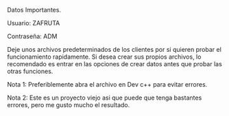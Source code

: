 Datos Importantes.

Usuario: ZAFRUTA

Contraseña: ADM

Deje unos archivos predeterminados de los clientes por si quieren probar el funcionamiento rapidamente. Si desea crear sus propios archivos, lo recomendado es entrar en las opciones de crear datos antes que probar las otras funciones.

Nota 1: Preferiblemente abra el archivo en Dev c++ para evitar errores.

Nota 2: Este es un proyecto viejo asi que puede que tenga bastantes errores, pero me gusto mucho el resultado.

